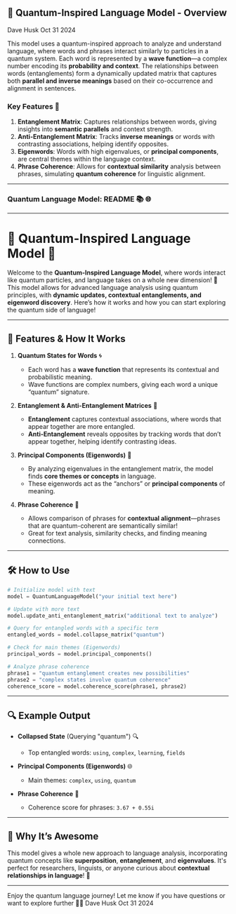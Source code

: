 ## 📜 Quantum-Inspired Language Model - Overview

Dave Husk
Oct 31 2024

This model uses a quantum-inspired approach to analyze and understand language, where words and phrases interact similarly to particles in a quantum system. Each word is represented by a **wave function**—a complex number encoding its **probability and context**. The relationships between words (entanglements) form a dynamically updated matrix that captures both **parallel and inverse meanings** based on their co-occurrence and alignment in sentences.

### Key Features 🌌
1. **Entanglement Matrix**: Captures relationships between words, giving insights into **semantic parallels** and context strength.
2. **Anti-Entanglement Matrix**: Tracks **inverse meanings** or words with contrasting associations, helping identify opposites.
3. **Eigenwords**: Words with high eigenvalues, or **principal components**, are central themes within the language context.
4. **Phrase Coherence**: Allows for **contextual similarity** analysis between phrases, simulating **quantum coherence** for linguistic alignment.

---

### Quantum Language Model: README 📚 🌐

---

# 🧠 Quantum-Inspired Language Model 🧬

Welcome to the **Quantum-Inspired Language Model**, where words interact like quantum particles, and language takes on a whole new dimension! 🌠 This model allows for advanced language analysis using quantum principles, with **dynamic updates, contextual entanglements, and eigenword discovery**. Here’s how it works and how you can start exploring the quantum side of language!

---

## 🌟 Features & How It Works

1. **Quantum States for Words** 🌀
   - Each word has a **wave function** that represents its contextual and probabilistic meaning.
   - Wave functions are complex numbers, giving each word a unique “quantum” signature.

2. **Entanglement & Anti-Entanglement Matrices** 🧲
   - **Entanglement** captures contextual associations, where words that appear together are more entangled.
   - **Anti-Entanglement** reveals opposites by tracking words that don’t appear together, helping identify contrasting ideas.

3. **Principal Components (Eigenwords)** 🌌
   - By analyzing eigenvalues in the entanglement matrix, the model finds **core themes or concepts** in language.
   - These eigenwords act as the “anchors” or **principal components** of meaning.

4. **Phrase Coherence** 🔗
   - Allows comparison of phrases for **contextual alignment**—phrases that are quantum-coherent are semantically similar!
   - Great for text analysis, similarity checks, and finding meaning connections.

---

## 🛠 How to Use

```python
# Initialize model with text
model = QuantumLanguageModel("your initial text here")

# Update with more text
model.update_anti_entanglement_matrix("additional text to analyze")

# Query for entangled words with a specific term
entangled_words = model.collapse_matrix("quantum")

# Check for main themes (Eigenwords)
principal_words = model.principal_components()

# Analyze phrase coherence
phrase1 = "quantum entanglement creates new possibilities"
phrase2 = "complex states involve quantum coherence"
coherence_score = model.coherence_score(phrase1, phrase2)
```

---

## 🔍 Example Output

- **Collapsed State** (Querying "quantum") 🔍
  - Top entangled words: `using`, `complex`, `learning`, `fields`

- **Principal Components (Eigenwords)** 🌐
  - Main themes: `complex`, `using`, `quantum`

- **Phrase Coherence** 🔗
  - Coherence score for phrases: `3.67 + 0.55i`

---

## 🎉 Why It’s Awesome

This model gives a whole new approach to language analysis, incorporating quantum concepts like **superposition**, **entanglement**, and **eigenvalues**. It's perfect for researchers, linguists, or anyone curious about **contextual relationships in language**! 🚀

---

Enjoy the quantum language journey! Let me know if you have questions or want to explore further 🧑‍🚀 Dave Husk Oct 31 2024
